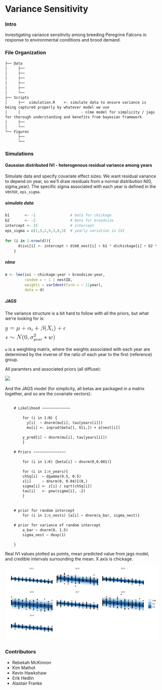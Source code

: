 # Variance Sensitivity

### Intro
Investigating variance sensitivity among breeding Peregrine Falcons in response to environmental conditions and brood demand.

### File Organization

```
├── Data
│     ├── 
│     ├── 
│     ├── 
│     ├── 
│     ├── 
│     └── 
├── Scripts 
│     ├──  simulation.R    <- simulate data to ensure variance is being captured properly by whatever model we use
│     │                            - nlme model for simplicity / jags for thorough understanding and benefits from bayesian framework
│     ├── 
│     └── 
└── Figures
      ├── 
      └── 

```

### Simulations

#### Gaussian distributed IVI - heterogenous residual variance among years

Simulate data and specify covariate effect sizes. We want residual variance to depend on year, so we'll draw residuals from a normal distribution N(0, sigma_year). The specific sigma associated with each year is defined in the vector, ```eps_sigma```.

##### simulate data
```r
b1       <- -1                # beta for chickage
b2       <- -2                # beta for broodsize
intercept <- 15               # intercept
eps_sigma = c(1,5,2,9,3,8,3)  # yearly variation in IVI

for (i in 1:nrow(d)){ 
      d$ivi[i] <- intercept + d$b0_nest[i] + b1 * d$chickage[i] + b2 * d$broodsize[i] + rnorm(1, 0, d$eps_sigma[i] + chickage*0.3)     
    }
```

##### nlme
```r
m <- lme(ivi ~ chickage:year + broodsize:year,   
         random = ~ 1 | nestID,           
         weights = varIdent(form = ~ 1|year),
         data = d)
 ```

##### JAGS

The variance structure is a bit hard to follow with all the priors, but what we're looking for is:

<p align="left">
  <img width="200" src="https://github.com/nuwcru/krmp_varSens/blob/master/documents/small.png">
</p>

```w``` is a weighting matrix, where the weights associated with each year are determined by the inverse of the ratio of each year to the first (reference) group.

All paramters and associated priors (all diffuse):

<p align="left">
  <img width="400" src="https://github.com/nuwcru/krmp_varSens/blob/master/documents/het_var-model.png">
</p>


And the JAGS model (for simplicity, all betas are packaged in a matrix together, and so are the covariate vectors):

```model{
    
    # Likelihood ~~~~~~~~~~~~~
    
        for (i in 1:N) {
          y[i]  ~ dnorm(mu[i], tau[years[i]])
          mu[i] <- inprod(beta[], X[i,]) + a[nest[i]]
    
        y_pred[i] ~ dnorm(mu[i], tau[years[i]])
        }
    
    # Priors ~~~~~~~~~~~~~~~
    
        for (i in 1:K) {beta[i] ~ dnorm(0,0.001)}
        
        for (i in 1:n_years){
        chSq[i]  ~ dgamma(0.5, 0.5)
        z[i]     ~ dnorm(0, 0.04)I(0,)
        sigma[i] <- z[i] / sqrt(chSq[i])
        tau[i]   <- pow(sigma[i], -2)
        }

    
    # prior for random intercept
        for (i in 1:n_nests) {a[i] ~ dnorm(a_bar, sigma_nest)}
    
    # prior for variance of random intercept
        a_bar ~ dnorm(0, 1.5)
        sigma_nest ~ dexp(1)
        
    }
```

Real IVI values plotted as points, mean predicted value from jags model, and credible intervals surrounding the mean. X axis is chickage.
<p align="left">
  <img width="800" src="https://github.com/nuwcru/krmp_varSens/blob/master/documents/yearly_variance.png">
</p>



### Contributors
* Rebekah McKinnon
* Kim Mathot
* Kevin Hawkshaw
* Erik Hedlin
* Alastair Franke


